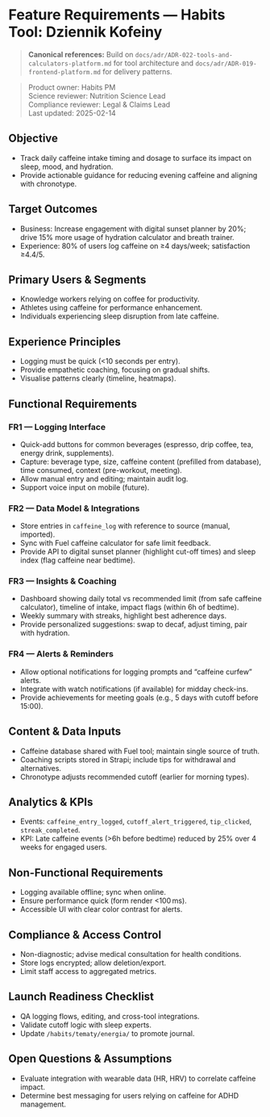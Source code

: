 # Feature Requirements — Habits Tool: Dziennik Kofeiny

> **Canonical references:** Build on `docs/adr/ADR-022-tools-and-calculators-platform.md` for tool architecture and `docs/adr/ADR-019-frontend-platform.md` for delivery patterns.

> Product owner: Habits PM  
> Science reviewer: Nutrition Science Lead  
> Compliance reviewer: Legal & Claims Lead  
> Last updated: 2025-02-14

## Objective
- Track daily caffeine intake timing and dosage to surface its impact on sleep, mood, and hydration.
- Provide actionable guidance for reducing evening caffeine and aligning with chronotype.

## Target Outcomes
- Business: Increase engagement with digital sunset planner by 20%; drive 15% more usage of hydration calculator and breath trainer.
- Experience: 80% of users log caffeine on ≥4 days/week; satisfaction ≥4.4/5.

## Primary Users & Segments
- Knowledge workers relying on coffee for productivity.
- Athletes using caffeine for performance enhancement.
- Individuals experiencing sleep disruption from late caffeine.

## Experience Principles
- Logging must be quick (<10 seconds per entry).
- Provide empathetic coaching, focusing on gradual shifts.
- Visualise patterns clearly (timeline, heatmaps).

## Functional Requirements

### FR1 — Logging Interface
- Quick-add buttons for common beverages (espresso, drip coffee, tea, energy drink, supplements).
- Capture: beverage type, size, caffeine content (prefilled from database), time consumed, context (pre-workout, meeting).
- Allow manual entry and editing; maintain audit log.
- Support voice input on mobile (future).

### FR2 — Data Model & Integrations
- Store entries in `caffeine_log` with reference to source (manual, imported).
- Sync with Fuel caffeine calculator for safe limit feedback.
- Provide API to digital sunset planner (highlight cut-off times) and sleep index (flag caffeine near bedtime).

### FR3 — Insights & Coaching
- Dashboard showing daily total vs recommended limit (from safe caffeine calculator), timeline of intake, impact flags (within 6h of bedtime).
- Weekly summary with streaks, highlight best adherence days.
- Provide personalized suggestions: swap to decaf, adjust timing, pair with hydration.

### FR4 — Alerts & Reminders
- Allow optional notifications for logging prompts and “caffeine curfew” alerts.
- Integrate with watch notifications (if available) for midday check-ins.
- Provide achievements for meeting goals (e.g., 5 days with cutoff before 15:00).

## Content & Data Inputs
- Caffeine database shared with Fuel tool; maintain single source of truth.
- Coaching scripts stored in Strapi; include tips for withdrawal and alternatives.
- Chronotype adjusts recommended cutoff (earlier for morning types).

## Analytics & KPIs
- Events: `caffeine_entry_logged`, `cutoff_alert_triggered`, `tip_clicked`, `streak_completed`.
- KPI: Late caffeine events (>6h before bedtime) reduced by 25% over 4 weeks for engaged users.

## Non-Functional Requirements
- Logging available offline; sync when online.
- Ensure performance quick (form render <100 ms).
- Accessible UI with clear color contrast for alerts.

## Compliance & Access Control
- Non-diagnostic; advise medical consultation for health conditions.
- Store logs encrypted; allow deletion/export.
- Limit staff access to aggregated metrics.

## Launch Readiness Checklist
- QA logging flows, editing, and cross-tool integrations.
- Validate cutoff logic with sleep experts.
- Update `/habits/tematy/energia/` to promote journal.

## Open Questions & Assumptions
- Evaluate integration with wearable data (HR, HRV) to correlate caffeine impact.
- Determine best messaging for users relying on caffeine for ADHD management.
